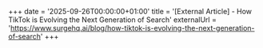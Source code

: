 +++
date = '2025-09-26T00:00:00+01:00'
title = '[External Article] - How TikTok is Evolving the Next Generation of Search'
externalUrl = 'https://www.surgehq.ai/blog/how-tiktok-is-evolving-the-next-generation-of-search'
+++
